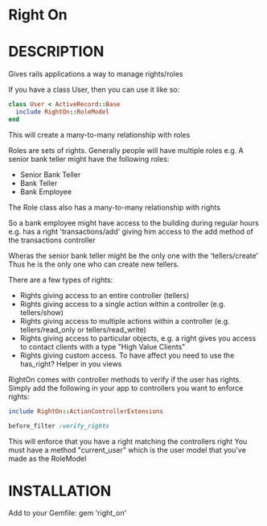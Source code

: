 Right On
========

# DESCRIPTION

Gives rails applications a way to manage rights/roles

If you have a class User, then you can use it like so:

```ruby
class User < ActiveRecord::Base
  include RightOn::RoleModel
end
```

This will create a many-to-many relationship with roles

Roles are sets of rights. Generally people will have multiple roles
e.g. A senior bank teller might have the following roles:
* Senior Bank Teller
* Bank Teller
* Bank Employee

The Role class also has a many-to-many relationship with rights

So a bank employee might have access to the building during regular hours
e.g. has a right 'transactions/add' giving him access to the add method of the transactions controller

Wheras the senior bank teller might be the only one with the 'tellers/create'
Thus he is the only one who can create new tellers.

There are a few types of rights:
* Rights giving access to an entire controller (tellers)
* Rights giving access to a single action within a controller (e.g. tellers/show)
* Rights giving access to multiple actions within a controller (e.g. tellers/read_only or tellers/read_write)
* Rights giving access to particular objects, e.g. a right gives you access to contact clients with a type "High Value Clients"
* Rights giving custom access. To have affect you need to use the has_right? Helper in you views

RightOn comes with controller methods to verify if the user has rights. Simply add the following in your app to controllers
you want to enforce rights:

```ruby
include RightOn::ActionControllerExtensions

before_filter :verify_rights
```

This will enforce that you have a right matching the controllers right
You must have a method "current_user" which is the user model that you've made as the RoleModel

# INSTALLATION

Add to your Gemfile:
gem 'right_on'
